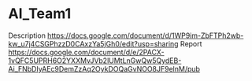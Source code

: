 # AI_Team1

Description
https://docs.google.com/document/d/1WP9im-ZbFTPh2wb-kw_u7j4CSGPhzzD0CAxzYa5jGh0/edit?usp=sharing
Report 
https://docs.google.com/document/d/e/2PACX-1vQFC5UPRH6O2YXXMvJVb2lUMtLnGwQw5QydEB-Ai_FNbDIyAEc9DemZzAq2OykDOQaGvNOO8JF9elnM/pub
